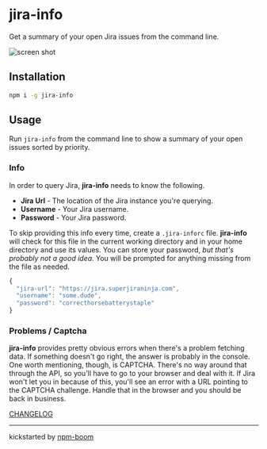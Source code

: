 # jira-info

Get a summary of your open Jira issues from the command line.

![screen shot]

## Installation

```sh
npm i -g jira-info
```

## Usage

Run `jira-info` from the command line to show a summary of your open issues sorted by priority.

### Info

In order to query Jira, **jira-info** needs to know the following.

* **Jira Url** - The location of the Jira instance you're querying.  
* **Username** - Your Jira username.  
* **Password** - Your Jira password.  

To skip providing this info every time, create a `.jira-inforc` file.  **jira-info** will check for this file in the current working directory and in your home directory and use its values.  You can store your password, *but that's probably not a good idea*.  You will be prompted for anything missing from the file as needed.

```js
{
  "jira-url": "https://jira.superjiraninja.com",
  "username": "some.dude",
  "password": "correcthorsebatterystaple"
}
```

### Problems / Captcha

**jira-info** provides pretty obvious errors when there's a problem fetching data.  If something doesn't go right, the answer is probably in the console.  One worth mentioning, though, is CAPTCHA.  There's no way around that through the API, so you'll have to go to your browser and deal with it.  If Jira won't let you in because of this, you'll see an error with a URL pointing to the CAPTCHA challenge.  Handle that in the browser and you should be back in business.


[CHANGELOG][changelog]




---
kickstarted by [npm-boom][npm-boom]

[npm-boom]: https://github.com/reergymerej/npm-boom
[screen shot]: https://cloud.githubusercontent.com/assets/1720010/16429998/826e6d76-3d47-11e6-93f3-4103b0026549.png
[changelog]: CHANGELOG.md
